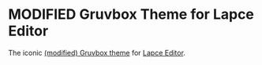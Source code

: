 # MODIFIED Gruvbox Theme for Lapce Editor

The iconic [(modified) Gruvbox theme](https://github.com/imm0rtal-v0lt0rb/lapce-modified-gruvbox) for [Lapce Editor](https://github.com/lapce/lapce).
